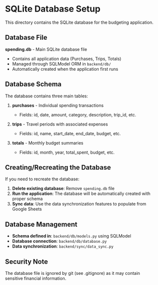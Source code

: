 # SQLite Database Setup

This directory contains the SQLite database for the budgeting application.

## Database File

**spending.db** - Main SQLite database file
- Contains all application data (Purchases, Trips, Totals)
- Managed through SQLModel ORM in `backend/db/`
- Automatically created when the application first runs

## Database Schema

The database contains three main tables:

1. **purchases** - Individual spending transactions
   - Fields: id, date, amount, category, description, trip_id, etc.
   
2. **trips** - Travel periods with associated expenses
   - Fields: id, name, start_date, end_date, budget, etc.
   
3. **totals** - Monthly budget summaries
   - Fields: id, month, year, total_spent, budget, etc.

## Creating/Recreating the Database

If you need to recreate the database:

1. **Delete existing database**: Remove `spending.db` file
2. **Run the application**: The database will be automatically created with proper schema
3. **Sync data**: Use the data synchronization features to populate from Google Sheets

## Database Management

- **Schema defined in**: `backend/db/models.py` using SQLModel
- **Database connection**: `backend/db/database.py`
- **Data synchronization**: `backend/sync/data_sync.py`

## Security Note

The database file is ignored by git (see .gitignore) as it may contain sensitive financial information.